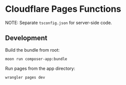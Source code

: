 # Cloudflare Pages Functions

NOTE: Separate `tsconfig.json` for server-side code.

## Development

Build the bundle from root:

```bash
moon run composer-app:bundle
```

Run pages from the app directory:

```bash
wrangler pages dev
```
